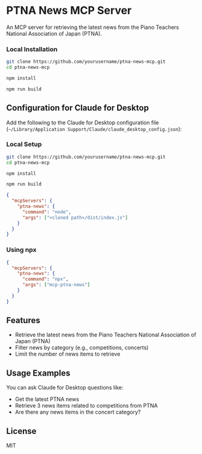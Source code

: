 # PTNA News MCP Server

An MCP server for retrieving the latest news from the Piano Teachers National Association of Japan (PTNA).

### Local Installation

```bash
git clone https://github.com/yourusername/ptna-news-mcp.git
cd ptna-news-mcp

npm install

npm run build
```

## Configuration for Claude for Desktop

Add the following to the Claude for Desktop configuration file (`~/Library/Application Support/Claude/claude_desktop_config.json`):

### Local Setup
```bash
git clone https://github.com/yourusername/ptna-news-mcp.git
cd ptna-news-mcp

npm install

npm run build
```

```json
{
  "mcpServers": {
    "ptna-news": {
      "command": "node",
      "args": ["<cloned path>/dist/index.js"]
    }
  }
}
```

### Using npx
```json
{
  "mcpServers": {
    "ptna-news": {
      "command": "npx",
      "args": ["mcp-ptna-news"]
    }
  }
}
```

## Features

- Retrieve the latest news from the Piano Teachers National Association of Japan (PTNA)
- Filter news by category (e.g., competitions, concerts)
- Limit the number of news items to retrieve

## Usage Examples

You can ask Claude for Desktop questions like:

- Get the latest PTNA news
- Retrieve 3 news items related to competitions from PTNA
- Are there any news items in the concert category?

## License

MIT
